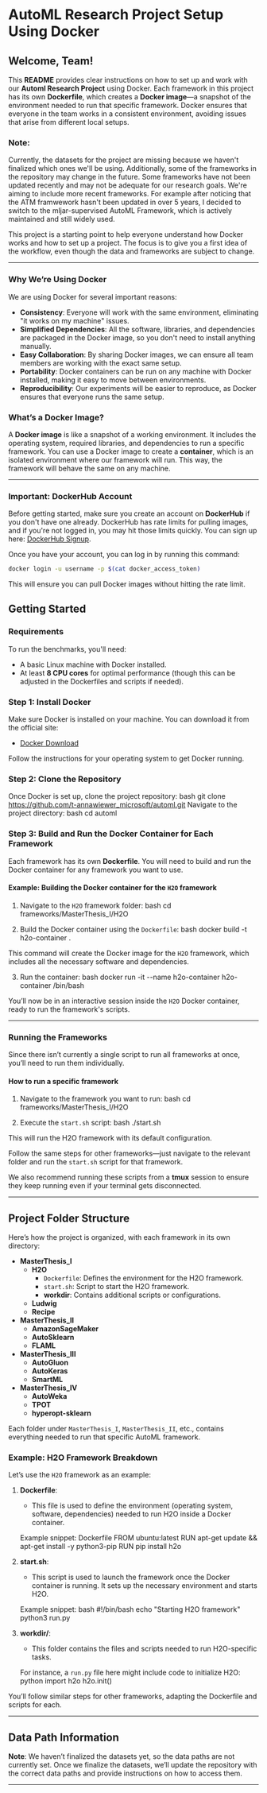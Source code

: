 # AutoML Research Project Setup Using Docker

## Welcome, Team!

This **README** provides clear instructions on how to set up and work with our **Automl Research Project** using Docker. Each framework in this project has its own **Dockerfile**, which creates a **Docker image**—a snapshot of the environment needed to run that specific framework. Docker ensures that everyone in the team works in a consistent environment, avoiding issues that arise from different local setups.

### **Note:**
Currently, the datasets for the project are missing because we haven't finalized which ones we'll be using. Additionally, some of the frameworks in the repository may change in the future. Some frameworks have not been updated recently and may not be adequate for our research goals. We're aiming to include more recent frameworks. For example after noticing that the ATM framwework hasn't been updated in over 5 years, I decided to switch to the   mljar-supervised AutoML Framework, which is actively maintained and still widely used.

This project is a starting point to help everyone understand how Docker works and how to set up a project. The focus is to give you a first idea of the workflow, even though the data and frameworks are subject to change.

---

### Why We’re Using Docker

We are using Docker for several important reasons:
- **Consistency**: Everyone will work with the same environment, eliminating "it works on my machine" issues.
- **Simplified Dependencies**: All the software, libraries, and dependencies are packaged in the Docker image, so you don't need to install anything manually.
- **Easy Collaboration**: By sharing Docker images, we can ensure all team members are working with the exact same setup.
- **Portability**: Docker containers can be run on any machine with Docker installed, making it easy to move between environments.
- **Reproducibility**: Our experiments will be easier to reproduce, as Docker ensures that everyone runs the same setup.

### What’s a Docker Image?

A **Docker image** is like a snapshot of a working environment. It includes the operating system, required libraries, and dependencies to run a specific framework. You can use a Docker image to create a **container**, which is an isolated environment where our framework will run. This way, the framework will behave the same on any machine.

---

### Important: DockerHub Account

Before getting started, make sure you create an account on **DockerHub** if you don't have one already. DockerHub has rate limits for pulling images, and if you're not logged in, you may hit those limits quickly. You can sign up here: [DockerHub Signup](https://hub.docker.com/signup).

Once you have your account, you can log in by running this command:

```bash
docker login -u username -p $(cat docker_access_token)

```
This will ensure you can pull Docker images without hitting the rate limit.

## Getting Started

### Requirements

To run the benchmarks, you'll need:
- A basic Linux machine with Docker installed.
- At least **8 CPU cores** for optimal performance (though this can be adjusted in the Dockerfiles and scripts if needed).

### Step 1: Install Docker
Make sure Docker is installed on your machine. You can download it from the official site:

- [Docker Download](https://www.docker.com/get-started)

Follow the instructions for your operating system to get Docker running.

### Step 2: Clone the Repository

Once Docker is set up, clone the project repository:
bash
git clone https://github.com/t-annawiewer_microsoft/automl.git
Navigate to the project directory:
bash
cd automl
### Step 3: Build and Run the Docker Container for Each Framework

Each framework has its own **Dockerfile**. You will need to build and run the Docker container for any framework you want to use.

#### Example: Building the Docker container for the `H2O` framework

1. Navigate to the `H2O` framework folder:
bash
   cd frameworks/MasterThesis_I/H2O
   
2. Build the Docker container using the `Dockerfile`:
bash
   docker build -t h2o-container .
   
This command will create the Docker image for the `H2O` framework, which includes all the necessary software and dependencies.

3. Run the container:
bash
   docker run -it --name h2o-container h2o-container /bin/bash
   
You’ll now be in an interactive session inside the `H2O` Docker container, ready to run the framework's scripts.

---

### Running the Frameworks

Since there isn’t currently a single script to run all frameworks at once, you’ll need to run them individually.

#### How to run a specific framework

1. Navigate to the framework you want to run:
bash
   cd frameworks/MasterThesis_I/H2O
   
2. Execute the `start.sh` script:
bash
   ./start.sh
   
This will run the H2O framework with its default configuration.

Follow the same steps for other frameworks—just navigate to the relevant folder and run the `start.sh` script for that framework.

We also recommend running these scripts from a **tmux** session to ensure they keep running even if your terminal gets disconnected.

---

## Project Folder Structure

Here’s how the project is organized, with each framework in its own directory:

- **MasterThesis_I**  
  - **H2O**
    - `Dockerfile`: Defines the environment for the H2O framework.
    - `start.sh`: Script to start the H2O framework.
    - **workdir**: Contains additional scripts or configurations.
  - **Ludwig**
  - **Recipe**
- **MasterThesis_II**  
  - **AmazonSageMaker**
  - **AutoSklearn**
  - **FLAML**
- **MasterThesis_III**  
  - **AutoGluon**
  - **AutoKeras**
  - **SmartML**
- **MasterThesis_IV**  
  - **AutoWeka**
  - **TPOT**
  - **hyperopt-sklearn**

Each folder under `MasterThesis_I`, `MasterThesis_II`, etc., contains everything needed to run that specific AutoML framework.

### Example: H2O Framework Breakdown

Let’s use the `H2O` framework as an example:

1. **Dockerfile**: 
   - This file is used to define the environment (operating system, software, dependencies) needed to run H2O inside a Docker container.
   
   Example snippet:
Dockerfile
   FROM ubuntu:latest
   RUN apt-get update && apt-get install -y python3-pip
   RUN pip install h2o
   
2. **start.sh**: 
   - This script is used to launch the framework once the Docker container is running. It sets up the necessary environment and starts H2O.
   
   Example snippet:
bash
   #!/bin/bash
   echo "Starting H2O framework"
   python3 run.py
   
3. **workdir/**: 
   - This folder contains the files and scripts needed to run H2O-specific tasks. 
   
   For instance, a `run.py` file here might include code to initialize H2O:
python
   import h2o
   h2o.init()
   
You’ll follow similar steps for other frameworks, adapting the Dockerfile and scripts for each.

---

## Data Path Information

**Note**: We haven’t finalized the datasets yet, so the data paths are not currently set. Once we finalize the datasets, we’ll update the repository with the correct data paths and provide instructions on how to access them.

---

